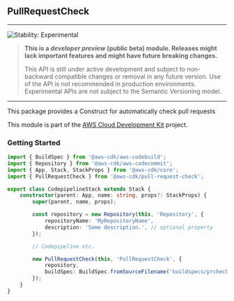 ## PullRequestCheck
<!--BEGIN STABILITY BANNER-->

---

![Stability: Experimental](https://img.shields.io/badge/stability-Experimental-important.svg?style=for-the-badge)

> **This is a _developer preview_ (public beta) module. Releases might lack important features and might have
> future breaking changes.**
>
> This API is still under active development and subject to non-backward
> compatible changes or removal in any future version. Use of the API is not recommended in production
> environments. Experimental APIs are not subject to the Semantic Versioning model.

---
<!--END STABILITY BANNER-->

This package provides a Construct for automatically check pull requests

This module is part of the [AWS Cloud Development Kit](https://github.com/aws/aws-cdk) project.

### Getting Started

```typescript
import { BuildSpec } from '@aws-cdk/aws-codebuild';
import { Repository } from '@aws-cdk/aws-codecommit';
import { App, Stack, StackProps } from '@aws-cdk/core';
import { PullRequestCheck } from '@aws-cdk/pull-request-check';

export class CodepipelineStack extends Stack {
    constructor(parent: App, name: string, props?: StackProps) {
        super(parent, name, props);

        const repository = new Repository(this, 'Repository', {
            repositoryName: 'MyRepositoryName',
            description: 'Some description.', // optional property
        });

        // Codepipeline etc.

        new PullRequestCheck(this, 'PullRequestCheck', {
            repository,
            buildSpec: BuildSpec.fromSourceFilename('buildspecs/prcheck.yml'),
        });
    }
}
```